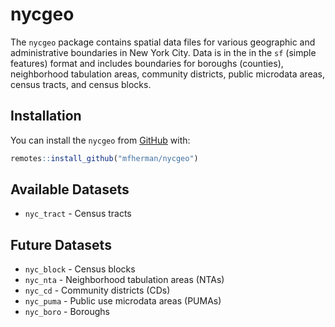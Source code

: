 # nycgeo

The `nycgeo` package contains spatial data files for various geographic and administrative boundaries in New York City. Data is in the in the `sf` (simple features) format and includes boundaries for boroughs (counties), neighborhood tabulation areas, community districts, public microdata areas, census tracts, and census blocks.

## Installation

You can install the `nycgeo` from [GitHub](https://https://github.com/mfherman/nycgeo) with:

``` r
remotes::install_github("mfherman/nycgeo")
```

## Available Datasets

* `nyc_tract` - Census tracts

## Future Datasets

* `nyc_block` - Census blocks
* `nyc_nta` - Neighborhood tabulation areas (NTAs)
* `nyc_cd` - Community districts (CDs)
* `nyc_puma` - Public use microdata areas (PUMAs)
* `nyc_boro` - Boroughs

